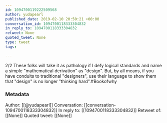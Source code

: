 ```yaml
---
id: 1094700119222509568
author: yudapearl
published_date: 2019-02-10 20:50:21 +00:00
conversation_id: 1094700118333304832
in_reply_to: 1094700118333304832
retweet: None
quoted_tweet: None
type: tweet
tags:

---
```


2/2
These folks will take it as pathology if I defy logical standards and name a simple "mathematical derivation" as "design". But, by all means, if you have conduits to traditional "designers", use their language to show them that "design" is no longer "thinking hard".#Bookofwhy

### Metadata

Author: [[@yudapearl]]
Conversation: [[conversation-1094700118333304832]]
In reply to: [[1094700118333304832]]
Retweet of: [[None]]
Quoted tweet: [[None]]
